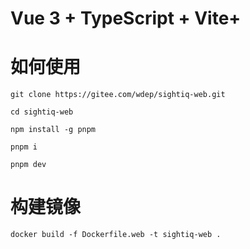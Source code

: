 # Vue 3 + TypeScript + Vite+

# 如何使用
```
git clone https://gitee.com/wdep/sightiq-web.git

cd sightiq-web

npm install -g pnpm

pnpm i

pnpm dev
```

# 构建镜像
```
docker build -f Dockerfile.web -t sightiq-web .
```